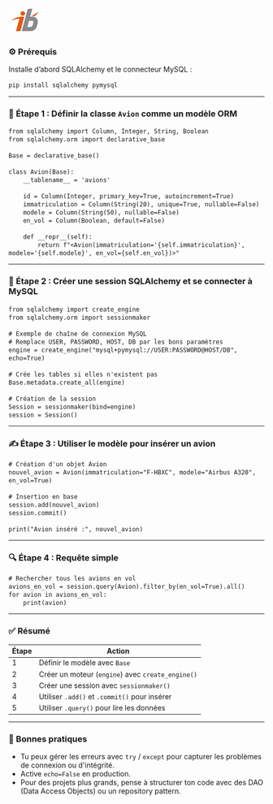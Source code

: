 ![Logo](images\logo.png)

### ⚙️ Prérequis

Installe d’abord SQLAlchemy et le connecteur MySQL :

```bash
pip install sqlalchemy pymysql
```

---

### 🧱 Étape 1 : Définir la classe `Avion` comme un modèle ORM

```
from sqlalchemy import Column, Integer, String, Boolean
from sqlalchemy.orm import declarative_base

Base = declarative_base()

class Avion(Base):
    __tablename__ = 'avions'

    id = Column(Integer, primary_key=True, autoincrement=True)
    immatriculation = Column(String(20), unique=True, nullable=False)
    modele = Column(String(50), nullable=False)
    en_vol = Column(Boolean, default=False)

    def __repr__(self):
        return f"<Avion(immatriculation='{self.immatriculation}', modele='{self.modele}', en_vol={self.en_vol})>"
```

---

### 🧩 Étape 2 : Créer une session SQLAlchemy et se connecter à MySQL

```
from sqlalchemy import create_engine
from sqlalchemy.orm import sessionmaker

# Exemple de chaîne de connexion MySQL
# Remplace USER, PASSWORD, HOST, DB par les bons paramètres
engine = create_engine("mysql+pymysql://USER:PASSWORD@HOST/DB", echo=True)

# Crée les tables si elles n'existent pas
Base.metadata.create_all(engine)

# Création de la session
Session = sessionmaker(bind=engine)
session = Session()
```

---

### ✍️ Étape 3 : Utiliser le modèle pour insérer un avion

```
# Création d'un objet Avion
nouvel_avion = Avion(immatriculation="F-HBXC", modele="Airbus A320", en_vol=True)

# Insertion en base
session.add(nouvel_avion)
session.commit()

print("Avion inséré :", nouvel_avion)
```

---

### 🔍 Étape 4 : Requête simple

```
# Rechercher tous les avions en vol
avions_en_vol = session.query(Avion).filter_by(en_vol=True).all()
for avion in avions_en_vol:
    print(avion)
```

---

### ✅ Résumé

| Étape | Action                                            |
| ----- | ------------------------------------------------- |
| 1     | Définir le modèle avec `Base`                     |
| 2     | Créer un moteur (`engine`) avec `create_engine()` |
| 3     | Créer une session avec `sessionmaker()`           |
| 4     | Utiliser `.add()` et `.commit()` pour insérer     |
| 5     | Utiliser `.query()` pour lire les données         |

---

### 🧠 Bonnes pratiques

* Tu peux gérer les erreurs avec `try` / `except` pour capturer les problèmes de connexion ou d'intégrité.
* Active `echo=False` en production.
* Pour des projets plus grands, pense à structurer ton code avec des DAO (Data Access Objects) ou un repository pattern.
